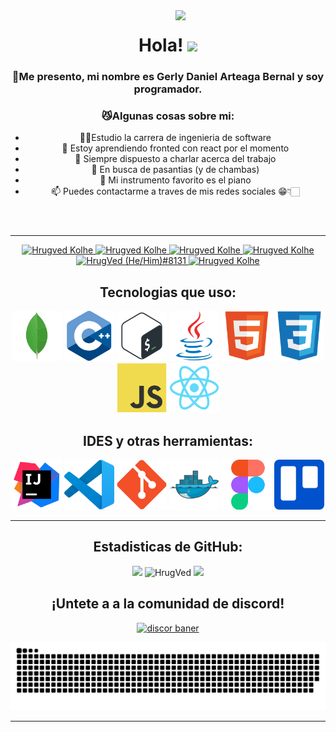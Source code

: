 <img id='gif' align="right" src="https://media.giphy.com/media/VekcnHOwOI5So/giphy.gif" width="240">
<header align="left">
    <h1 align="center">Hola! <img src="https://media.giphy.com/media/hvRJCLFzcasrR4ia7z/giphy.gif" width="35"></h1>
    <h3 align="left">
      <h3>🤝Me presento, mi nombre es Gerly Daniel  Arteaga  Bernal y soy programador.</h3>
      <h3>😼Algunas cosas  sobre mi:</h3>
        <ul>
            <li>👨‍🎓Estudio la carrera de ingenieria de software </li>
            <li>🔭  Estoy aprendiendo fronted con react por el momento</li>
            <li>💬 Siempre dispuesto a charlar acerca del trabajo </li>
            <li>💼 En busca de pasantias (y de chambas)</li>
            <li> 🎹 Mi instrumento favorito es el piano</li>
            <li>📫 Puedes contactarme a traves de mis redes sociales 😁👇🏻 </li> 
        </ul>
    </h3>
</header>
<hr>
<p align="center">

<a href="https://www.linkedin.com/in/gerlyuwu/">
<img border="0" alt="Hrugved Kolhe" src="https://img.icons8.com/doodle/40/000000/linkedin--v2.png" width = 50>
</a>

<a href="https://twitter.com/GerlyUwu">
<img border="0" alt="Hrugved Kolhe" src="https://img.icons8.com/nolan/40/twitter.png"width = 50>
</a>

<a href="https://www.instagram.com/atoledeflan33/?hl=es">
<img border="0" alt="Hrugved Kolhe" src="https://img.icons8.com/doodle/38/000000/instagram--v1.png" width = 50>
</a>

<a href="https://t.me/GerlyUwU">
<img border="0" alt="Hrugved Kolhe" src="https://img.icons8.com/doodle/40/000000/telegram-app.png"width = 50>
</a>

<a href="https://discord.gg/rk732zukvs">
<img border="0" alt="HrugVed (He/Him)#8131" src="https://img.icons8.com/fluent/42/000000/discord-logo.png"width = 50>
</a>

<a href="https://mail.google.com/mail/u/0/#inbox">
<img border="0" alt="Hrugved Kolhe" src="https://img.icons8.com/doodle/38/000000/gmail-new.png"width = 50>
</a>
</p>
<div align="center">
    <h2 align="center">Tecnologias que uso:</h2>
    <div align="center">
        <img src="https://github.com/devicons/devicon/blob/master/icons/mongodb/mongodb-original.svg" alt="MongoDb" width="80">
      <img src="https://github.com/devicons/devicon/blob/master/icons/cplusplus/cplusplus-original.svg" alt="cPlusPlus" width="80">
        <img src="https://github.com/devicons/devicon/blob/master/icons/bash/bash-original.svg" alt="Bash" width="80">
        <img src="https://github.com/devicons/devicon/blob/master/icons/java/java-original.svg" alt="Java" width="80">
        <img src="https://github.com/devicons/devicon/blob/master/icons/html5/html5-original.svg" alt="HTML" width="80">
        <img src="https://github.com/devicons/devicon/blob/master/icons/css3/css3-original.svg" alt="CSS" width="80">
        <img src="https://github.com/devicons/devicon/blob/master/icons/javascript/javascript-original.svg" alt="JavaScript" width="80">
        <img src="https://github.com/devicons/devicon/blob/master/icons/react/react-original.svg" alt="React" width="80">
    </div>
    <h2 align="center">IDES y otras herramientas:</h2>
    <div align="center">
        <img src="https://github.com/devicons/devicon/blob/master/icons/intellij/intellij-original.svg" alt="Intellij" width="80">
        <img src="https://github.com/devicons/devicon/blob/master/icons/vscode/vscode-original.svg" alt="VsCode" width="80">
       <img src="https://github.com/devicons/devicon/blob/master/icons/git/git-original.svg" alt="git" width="80">
      <img src="https://github.com/devicons/devicon/blob/master/icons/docker/docker-original.svg" alt="docker" width="80">
      <img src="https://github.com/devicons/devicon/blob/master/icons/figma/figma-original.svg" alt="Figma" width="80">
       <img src="https://github.com/devicons/devicon/blob/master/icons/trello/trello-plain.svg" alt="Trello" width="80">
    </div>
</div>
<hr>
 <h2 align="center">Estadisticas de GitHub:</h2>
<footer align="center">
    <p align="center">
        <img src="https://github-readme-stats.vercel.app/api?username=GerlyUwU&theme=midnight-purple&show_icons=true&bg_color=0D1117&hide_border=true&count_private=true" height="250">
        <img src="https://github-readme-streak-stats.herokuapp.com/?user=GerlyUwU&theme=midnight-purple" alt="HrugVed" height="250">
        <img  src="https://github-readme-stats.anuraghazra1.vercel.app/api/top-langs/?username=GerlyUwU&layout=compact&theme=midnight-purple" height="250">
    </p>
    <h2 align="center">¡Untete a a la comunidad de discord! </h2>
        <p align="center">
    <a align="center" href="https://discord.gg/rk732zukvs">
<img border="0" alt="discor baner" src="https://imgur.com/BFadrXe.jpg" width = "750">
</a>
</p>
    <p align="center">
  <img  src="https://raw.githubusercontent.com/Elanza-48/Elanza-48/main/resources/img/github-contribution-grid-snake.svg"
    alt="serpiente en el tablero de contribuciones alaverga" />
</p>
</footer>

------


<!--
https://imgur.com/BFadrXe
<img src="https://github-readme-stats.vercel.app/api?username=Pepyn0&theme=midnight-purple&show_icons=true&bg_color=0D1117&hide_border=true&count_private=true">
src="https://github-readme-stats.vercel.app/api?username=Pepyn0&theme=midnight-purple&show_icons=true&bg_color=0D1117&hide_border=true&count_private=true"
<img src="https://github-readme-stats.vercel.app/api?username=GerlyUwU&include_all_commits=true&show_icons=true&theme=radical" height="250">
![GerlyUwU's GitHub stats](https://github-readme-stats.vercel.app/api?username=GerlyUwU&show_icons=true&hide_border=true&line_height=20&theme=radical)
 <img src="https://github-readme-stats.vercel.app/api?username=GerlyUwU&include_all_commits=true&show_icons=true&theme=radical" height="250">
**GerlyUwU/GerlyUwU** is a ✨ _special_ ✨ repository because its `README.md` (this file) appears on your GitHub profile.

Here are some ideas to get you started:

- 🔭 I’m currently working on ...
- 🌱 I’m currently learning ...
- 👯 I’m looking to collaborate on ...
- 🤔 I’m looking for help with ...
- 💬 Ask me about ...
- 📫 How to reach me: ...
- 😄 Pronouns: ...
- ⚡ Fun fact: ...
-->
